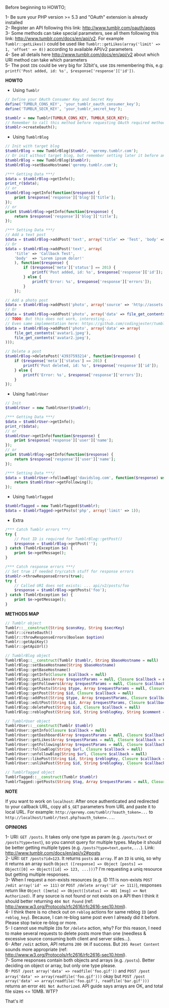Before beginning to HOWTO;

1- Be sure your PHP version >= 5.3 and "OAuth" extension is already installed<br>
2- Register an API following this link: http://www.tumblr.com/oauth/apps<br>
3- Some methods can take special parameters, see all them following this link: http://www.tumblr.com/docs/en/api/v2. For example `Tumblr::getLikes()` could be used like `Tumblr::getLikes(array('limit' => 1, 'offset' => 0))` according to available API/v2 parameters<br>
4- See all details here http://www.tumblr.com/docs/en/api/v2 about which URI method can take which parameters<br>
5- The post `ID`s could be very big for 32bit's, use `ID`s remembering this, e.g: `printf('Post added, id: %s', $response['response']['id'])`.<br>

**HOWTO**

- Using `Tumblr`

```php
// Define your OAuth Consumer Key and Secret Key
define('TUMBLR_CONS_KEY', 'your_tumblr_oauth_consumer_key');
define('TUMBLR_SECR_KEY', 'your_tumblr_secret_key');

$tumblr = new Tumblr(TUMBLR_CONS_KEY, TUMBLR_SECR_KEY);
// Remember to call this method before requesting OAuth required methods on API/v2
$tumblr->createOauth();
```

- Using `TumblrBlog`

```php
// Init with target blog
$tumblrBlog = new TumblrBlog($tumblr, 'qeremy.tumblr.com');
// Or init without target blog, but remember setting later it before any request
$tumblrBlog = new TumblrBlog($tumblr);
$tumblrBlog->setBaseHostname('qeremy.tumblr.com');

/*** Getting Data ***/
$data = $tumblrBlog->getInfo();
print_r($data);
// or
$tumblrBlog->getInfo(function($response) {
    print $response['response']['blog']['title'];
});
// or
print $tumblrBlog->getInfo(function($response) {
    return $response['response']['blog']['title'];
});

/*** Setting Data ***/
// Add a text post
$data = $tumblrBlog->addPost('text', array('title' => 'Test', 'body' => 'Lorem ipsum dolor!'));
// Or
$data = $tumblrBlog->addPost('text', array(
    'title' => 'Callback Test',
    'body'  => 'Lorem ipsum dolor!'
    ), function($response) {
        if ($response['meta']['status'] == 201) {
            printf('Post added, id: %s', $response['response']['id']);
        } else {
            printf('Error: %s', $response['response']['errors']);
        }
    });

// Add a photo post
$data = $tumblrBlog->addPost('photo', array('source' => 'http://assets.tumblr.com/images/default_avatar_128.gif'));
// Or
$data = $tumblrBlog->addPost('photo', array('data' => file_get_contents('avatar1.jpeg')));
// TODO: But this does not work, interesting...
// Even same implementation here: https://github.com/codingjester/tumblr_client
$data = $tumblrBlog->addPost('photo', array('data' => array(
    file_get_contents('avatar1.jpeg'),
    file_get_contents('avatar2.jpeg'),
)));

// Delete a post
$tumblrBlog->deletePost('43937593214', function($response) {
    if ($response['meta']['status'] == 201) {
        printf('Post deleted, id: %s', $response['response']['id']);
    } else {
        printf('Error: %s', $response['response']['errors']);
    }
});
```

- Using `TumblrUser`

```php
// Init
$tumblrUser = new TumblrUser($tumblr);

/*** Getting Data ***/
$data = $tumblrUser->getInfo();
print_r($data);
// or
$tumblrUser->getInfo(function($response) {
    print $response['response']['user']['name'];
});
// or
print $tumblrBlog->getInfo(function($response) {
    return $response['response']['user']['name'];
});

/*** Setting Data ***/
$data = $tumblrUser->followBlog('davidslog.com', function($response) use($tumblrUser) {
    return $tumblrUser->getFollowing();
});
```

- Using `TumblrTagged`

```php
$tumblrTagged = new TumblrTagged($tumblr);
$data = $tumblrTagged->getPosts('php', array('limit' => 1));
```

- Extra

```php
/*** Catch Tumblr errors ***/
try {
    // Post ID is required for TumblrBlog::getPost()
    $response = $tumblrBlog->getPost('');
} catch (TumblrException $e) {
    print $e->getMessage();
}

/*** Catch response errors ***/
// Set true if needed try/catch stuff for response errors
$tumblr->throwResponseErrors(true);
try {
    // Called URI does not exists: ... api/v2/posts/foo
    $response = $tumblrBlog->getPosts('foo');
} catch (TumblrException $e) {
    print $e->getMessage();
}
```

**METHODS MAP**

```php
// Tumblr object
Tumblr::__construct(String $consKey, String $secrKey)
Tumblr::createOauth()
Tumblr::throwResponseErrors(Boolean $option)
Tumblr::getApiKey()
Tumblr::getApiUrl()

// TumblrBlog object
TumblrBlog::__construct(Tumblr $tumblr, String $baseHostname = null)
TumblrBlog::setBaseHostname(String $baseHostname)
TumblrBlog::getBaseHostname()
TumblrBlog::getInfo(Closure $callback = null)
TumblrBlog::getLikes(Array $requestParams = null, Closure $callback = null)
TumblrBlog::getFollowers(Array $requestParams = null, Closure $callback = null)
TumblrBlog::getPosts(String $type, Array $requestParams = null, Closure $callback = null)
TumblrBlog::getPost(String $id, Closure $callback = null)
TumblrBlog::addPost(String $type, Array $requestParams, Closure $callback = null)
TumblrBlog::editPost(String $id, Array $requestParams, Closure $callback = null)
TumblrBlog::deletePost(String $id, Closure $callback = null)
TumblrBlog::reblogPost(String $id, String $reblogKey, String $comment = null, Closure $callback = null)

// TumblrUser object
TumblrUser::__construct(Tumblr $tumblr)
TumblrUser::getInfo(Closure $callback = null)
TumblrUser::getDashboard(Array $requestParams = null, Closure $callback = null)
TumblrUser::getLikes(Array $requestParams = null, Closure $callback = null)
TumblrUser::getFollowing(Array $requestParams = null, Closure $callback = null)
TumblrUser::followBlog(String $url, Closure $callback = null)
TumblrUser::unfollowBlog(String $url, Closure $callback = null)
TumblrUser::likePost(String $id, String $reblogKey, Closure $callback = null)
TumblrUser::unlikePost(String $id, String $reblogKey, Closure $callback = null)

// TumblrTagged object
TumblrTagged::__construct(Tumblr $tumblr)
TumblrTagged::getPosts(String $tag, Array $requestParams = null, Closure $callback = null)
```

**NOTE**

If you want to work on `localhost`: After once authenticated and redirected to your callback URL, copy all `$_GET` parameters from URL and paste it to local URL. For example: `http://qeremy.com/tumblr/?oauth_token=...` to `http://localhost/tumblr/test.php?oauth_token=...`.

**OPINIONS**

1- URI: `GET /posts`. It takes only one type as param (e.g. `/posts/text` or `/posts?type=text`), so you cannot query for multiple types. Maybe it should be better getting multiple types (e.g. `/posts?type=text,quote,...`). Link: http://www.tumblr.com/docs/en/api/v2#posts<br>
2- URI: `GET /posts?id=123`. It returns `posts` as `array`. If an `ID` is uniq, so why it returns an array such `Object ([response] => Object [posts] => Object([0] => Object([id] => 123, ...)))`? I'm requesting a uniq resource but getting multiple responses.<br>
3- When I request a non-exists resources (e.g. ID 111 is non-exists `POST /edit array('id' => 111)` or `POST /delete array('id' => 111)`), responses return like `Object ([meta] => Object([status] => 401 [msg] => Not Authorized)`. If any source is not found or not exists on a API then I think it should better returning `404 Not Found` (ref: http://www.w3.org/Protocols/rfc2616/rfc2616-sec10.html).<br>
4- I think there is no check out on `reblog` actions for same reblog `ID` (and `reblog_key`). Because, I can re-blog same post even I already did it before. Please stop twice re-blog or more.<br>
5- I cannot use multiple `ID`s for `/delete` action, why? For this reason, I need to make several requests to delete posts more than one (needless & excessive source consuming both client and server sides...).<br>
6- After `/edit` action, API returns `200 OK` if success. But `205 Reset Content` sounds more appropriate (ref: http://www.w3.org/Protocols/rfc2616/rfc2616-sec10.html).<br>
7- Some responses contain both objects and arrays (e.g. `/posts`). Better deciding on object or array, but only one type please.<br>
8- `POST /post array('data' => readfile('foo.gif'))` and `POST /post array('data' => array(readfile('foo.gif')))` okay but `POST /post array('data' => array(readfile('foo.gif'), readfile('bar.gif')))` returns an error `401 Not Authorized`. API guide says arrays are OK, and total file sizes <= 10MB. WTF?<br>

That's it!
